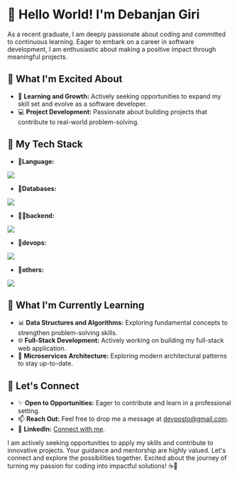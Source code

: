 # 👋 Hello World! I'm Debanjan Giri

As a recent graduate, I am deeply passionate about coding and committed to continuous learning. Eager to embark on a career in software development, I am enthusiastic about making a positive impact through meaningful projects.


## 💼 What I'm Excited About
- 🌱 **Learning and Growth:** Actively seeking opportunities to expand my skill set and evolve as a software developer.
- 💻 **Project Development:** Passionate about building projects that contribute to real-world problem-solving.

## 🚀 My Tech Stack

- 💎**Language:**
<a href="https://skillicons.dev">
  <img src="https://skillicons.dev/icons?i=java,typescript,javascript" />
</a>

- 🧿**Databases:**
<a href="https://skillicons.dev">
    <img src="https://skillicons.dev/icons?i=mongodb,mysql,redis" />
  </a>
  
- 🧑‍💻**backend:**
<a href="https://skillicons.dev">
    <img src="https://skillicons.dev/icons?i=spring,express,hibernate,prisma" />
  </a>
  
- 🐋**devops:**
<a href="https://skillicons.dev">
    <img src="https://skillicons.dev/icons?i=docker,kubernetes,jenkins,aws" />
  </a>

  
- 🤖**others:**
<a href="https://skillicons.dev">
    <img src="https://skillicons.dev/icons?i=git,bun,postman,react,graphql" />
  </a>

## 🌱 What I'm Currently Learning
- 📊 **Data Structures and Algorithms:** Exploring fundamental concepts to strengthen problem-solving skills.
- 🌐 **Full-Stack Development:** Actively working on building my full-stack web application.
- 🧿 **Microservices Architecture:** Exploring modern architectural patterns to stay up-to-date.

## 🤝 Let's Connect
- ✨ **Open to Opportunities:** Eager to contribute and learn in a professional setting.
- 📫 **Reach Out:** Feel free to drop me a message at devposto@gmail.com.
- 💼 **LinkedIn:** [Connect with me](https://www.linkedin.com/in/debanjanGiri).

I am actively seeking opportunities to apply my skills and contribute to innovative projects. Your guidance and mentorship are highly valued. Let's connect and explore the possibilities together. Excited about the journey of turning my passion for coding into impactful solutions! ☕🚀
